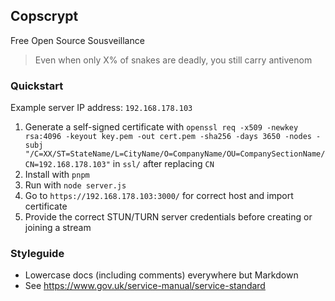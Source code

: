 ## Copscrypt

Free Open Source Sousveillance

> Even when only X% of snakes are deadly, you still carry antivenom

### Quickstart

Example server IP address: `192.168.178.103`

1. Generate a self-signed certificate with `openssl req -x509 -newkey rsa:4096 -keyout key.pem -out cert.pem -sha256 -days 3650 -nodes -subj "/C=XX/ST=StateName/L=CityName/O=CompanyName/OU=CompanySectionName/CN=192.168.178.103"` in `ssl/` after replacing `CN`
2. Install with `pnpm`
3. Run with `node server.js`
4. Go to `https://192.168.178.103:3000/` for correct host and import certificate
5. Provide the correct STUN/TURN server credentials before creating or joining a stream

### Styleguide

- Lowercase docs (including comments) everywhere but Markdown
- See https://www.gov.uk/service-manual/service-standard
